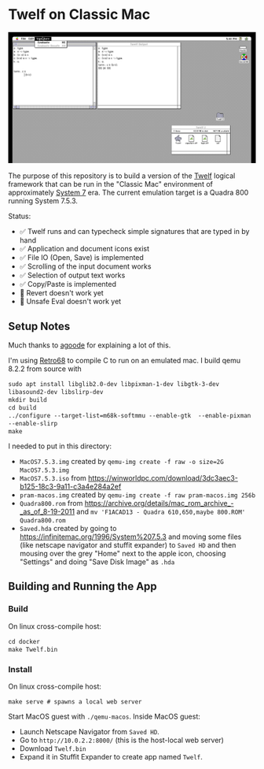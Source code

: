 Twelf on Classic Mac
====================

![Screenshot of Twelf on Classic Mac](screenshot.png)

The purpose of this repository is to build a version of the
[Twelf](https://en.wikipedia.org/wiki/Twelf) logical framework that
can be run in the "Classic Mac" environment of approximately [System
7](https://en.wikipedia.org/wiki/System_7) era. The current emulation
target is a Quadra 800 running System 7.5.3.

Status:
 - :white_check_mark: Twelf runs and can typecheck simple signatures that are typed in by hand
 - :white_check_mark: Application and document icons exist
 - :white_check_mark: File IO (Open, Save) is implemented
 - :white_check_mark: Scrolling of the input document works
 - :white_check_mark: Selection of output text works
 - :white_check_mark: Copy/Paste is implemented
 - :no_entry_sign: Revert doesn't work yet
 - :no_entry_sign: Unsafe Eval doesn't work yet

Setup Notes
-----------

Much thanks to [agoode](https://github.com/agoode) for explaining a lot of this.

I'm using [Retro68](https://github.com/autc04/Retro68) to compile C to run on an emulated mac. I build qemu 8.2.2 from source with
```
sudo apt install libglib2.0-dev libpixman-1-dev libgtk-3-dev libasound2-dev libslirp-dev
mkdir build
cd build
../configure --target-list=m68k-softmmu --enable-gtk  --enable-pixman --enable-slirp
make
```

I needed to put in this directory:

- `MacOS7.5.3.img`
  created by `qemu-img create -f raw -o size=2G MacOS7.5.3.img`
- `MacOS7.5.3.iso`
  from https://winworldpc.com/download/3dc3aec3-b125-18c3-9a11-c3a4e284a2ef
- `pram-macos.img`
  created by `qemu-img create -f raw pram-macos.img 256b`
- `Quadra800.rom`
  from https://archive.org/details/mac_rom_archive_-_as_of_8-19-2011 and
  `mv 'F1ACAD13 - Quadra 610,650,maybe 800.ROM' Quadra800.rom`
- `Saved.hda`
  created by going to https://infinitemac.org/1996/System%207.5.3 and moving
  some files (like netscape navigator and stuffit expander) to `Saved HD`
  and then mousing over the grey "Home" next to the apple icon, choosing "Settings"
  and doing "Save Disk Image" as `.hda`

Building and Running the App
----------------------------

### Build

On linux cross-compile host:

```shell
cd docker
make Twelf.bin
```

### Install

On linux cross-compile host:

```shell
make serve # spawns a local web server
```

Start MacOS guest with `./qemu-macos`. Inside MacOS guest:
- Launch Netscape Navigator from `Saved HD`.
- Go to `http://10.0.2.2:8000/` (this is the host-local web server)
- Download `Twelf.bin`
- Expand it in Stuffit Expander to create app named `Twelf`.
